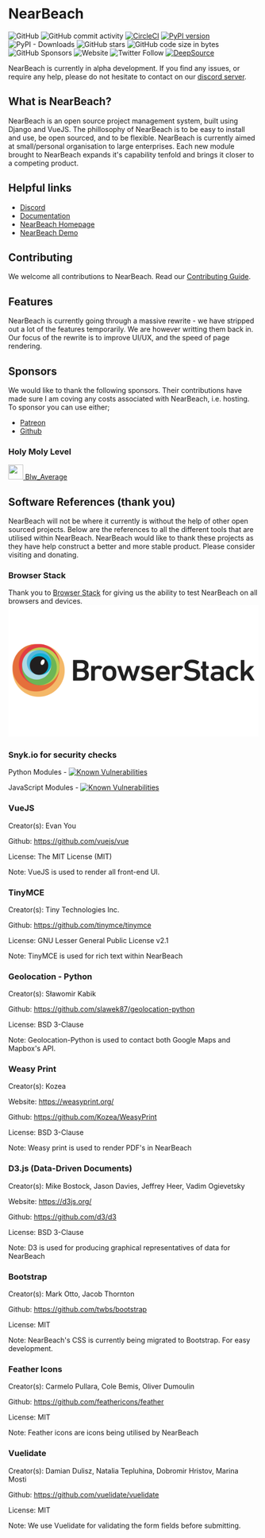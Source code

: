 # NearBeach
![GitHub](https://img.shields.io/github/license/robotichead/NearBeach.svg)
![GitHub commit activity](https://img.shields.io/github/commit-activity/m/robotichead/NearBeach.svg)
[![CircleCI](https://circleci.com/gh/robotichead/NearBeach.svg?style=shield)](https://circleci.com/gh/robotichead/NearBeach)
[![PyPI version](https://badge.fury.io/py/NearBeach.svg)](https://badge.fury.io/py/NearBeach)
![PyPI - Downloads](https://img.shields.io/pypi/dm/NearBeach.svg?style=flat-square)
![GitHub stars](https://img.shields.io/github/stars/robotichead/NearBeach.svg?style=social)
![GitHub code size in bytes](https://img.shields.io/github/languages/code-size/robotichead/nearbeach.svg)
![GitHub Sponsors](https://img.shields.io/github/sponsors/robotichead?style=plastic)
![Website](https://img.shields.io/website/https/nearbeach.org.svg)
![Twitter Follow](https://img.shields.io/twitter/follow/robotichead.svg?style=social)
[![DeepSource](https://deepsource.io/gh/robotichead/NearBeach.svg/?label=active+issues&show_trend=true&token=cWkQ-pVgAD4EX2rsqV2kEZRq)](https://deepsource.io/gh/robotichead/NearBeach/?ref=repository-badge)


NearBeach is currently in alpha development. If you find any issues, or require any help, please do not hesitate to 
contact on our [discord server](https://discord.gg/64uhRztS6n).

## What is NearBeach?

NearBeach is an open source project management system, built using Django and VueJS. The phillosophy of NearBeach is to be easy to install and use, be open sourced, and to be flexible. NearBeach is currently aimed at small/personal organisation to large enterprises. Each new module brought to NearBeach expands it's capability tenfold and brings it closer to a competing product.


## Helpful links

- [Discord](https://discord.gg/64uhRztS6n)
- [Documentation](https://nearbeach.readthedocs.io)
- [NearBeach Homepage](https://nearbeach.org)
- [NearBeach Demo](https://demo.nearbeach.org)


## Contributing

We welcome all contributions to NearBeach. Read our [Contributing Guide](https://github.com/robotichead/NearBeach/blob/main/CONTRIBUTING.md).


## Features
NearBeach is currently going through a massive rewrite - we have stripped out a lot of the features temporarily. We are however writting them back in. Our focus of the rewrite is to improve UI/UX, and the speed of page rendering.

## Sponsors

We would like to thank the following sponsors. Their contributions have made sure I am coving any costs associated with NearBeach, i.e. hosting. To sponsor you can use either;

- [Patreon](https://www.patreon.com/NearBeach)
- [Github](https://github.com/sponsors/robotichead)

### Holy Moly Level

[<img src="https://pbs.twimg.com/profile_images/1374447134297124866/7ZnzzC_X_200x200.jpg" width="30" height="30"> Blw_Average](https://twitter.com/Blw_Average)


## Software References (thank you)

NearBeach will not be where it currently is without the help of other open sourced projects. Below are the references to all the different tools that are utilised within NearBeach. NearBeach would like to thank these projects as they have help construct a better and more stable product. Please consider visiting and donating.

### Browser Stack
Thank you to [Browser Stack](http://browserstack.com/) for giving us the ability to test NearBeach on all browsers and devices.
[![Browser Stack](https://raw.githubusercontent.com/robotichead/Store_Github_Pictures/master/browserstack-logo-600x315.png)](http://browserstack.com/)


### Snyk.io for security checks 

Python Modules - [![Known Vulnerabilities](https://snyk.io/test/github/robotichead/NearBeach/badge.svg?targetFile=NearBeach/requirements.txt)](https://snyk.io/test/github/robotichead/NearBeach?targetFile=NearBeach/requirements.txt)

JavaScript Modules - [![Known Vulnerabilities](https://snyk.io/test/github/robotichead/NearBeach/badge.svg?targetFile=package.json)](https://snyk.io/test/github/robotichead/NearBeach?targetFile=package.json)


### VueJS
Creator(s): Evan You

Github: https://github.com/vuejs/vue

License: The MIT License (MIT)

Note: VueJS is used to render all front-end UI.


### TinyMCE
Creator(s):  Tiny Technologies Inc.

Github: https://github.com/tinymce/tinymce

License: GNU Lesser General Public License v2.1

Note: TinyMCE is used for rich text within NearBeach


### Geolocation - Python
Creator(s): Sławomir Kabik

Github: https://github.com/slawek87/geolocation-python

License: BSD 3-Clause

Note: Geolocation-Python is used to contact both Google Maps and Mapbox's API.



### Weasy Print
Creator(s): Kozea 

Website: https://weasyprint.org/

Github: https://github.com/Kozea/WeasyPrint

License: BSD 3-Clause

Note: Weasy print is used to render PDF's in NearBeach



### D3.js (Data-Driven Documents)
Creator(s): Mike Bostock, Jason Davies, Jeffrey Heer, Vadim Ogievetsky

Website: https://d3js.org/

Github: https://github.com/d3/d3

License: BSD 3-Clause

Note: D3 is used for producing graphical representatives of data for NearBeach


### Bootstrap
Creator(s): Mark Otto, Jacob Thornton

Github: https://github.com/twbs/bootstrap

License: MIT

Note: NearBeach's CSS is currently being migrated to Bootstrap. For easy development.



### Feather Icons
Creator(s): Carmelo Pullara, Cole Bemis, Oliver Dumoulin

Github: https://github.com/feathericons/feather

License: MIT

Note: Feather icons are icons being utilised by NearBeach


### Vuelidate
Creator(s): Damian Dulisz, Natalia Tepluhina, Dobromir Hristov, Marina Mosti

Github: https://github.com/vuelidate/vuelidate

License: MIT

Note: We use Vuelidate for validating the form fields before submitting.
